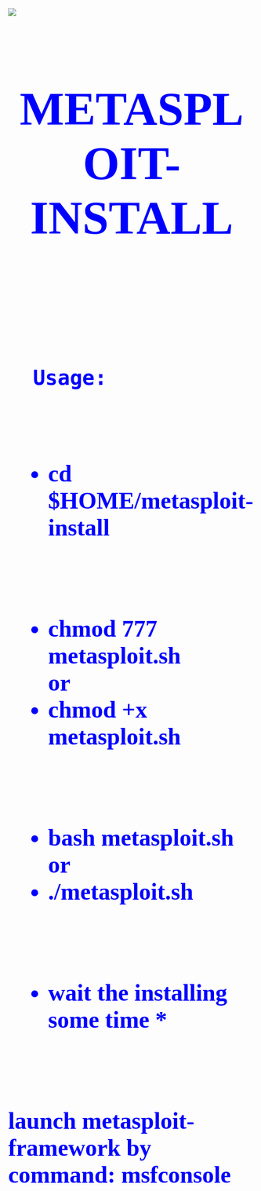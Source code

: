 <html> 
 <body> 
<img src='https://d.top4top.io/p_21675ih5y0.gif'> 
<br>
 
<font color=blue size='10px' face='tahoma'>
 <h1> <p align='center'> <b> METASPLOIT-INSTALL <br> </h1>
<br>
<br> 

      Usage:
<br> 


* cd $HOME/metasploit-install
<br> 

  * chmod 777 metasploit.sh  
        or
  * chmod +x metasploit.sh
<br> 

* bash metasploit.sh  
        or
* ./metasploit.sh
<br> 

   * wait the installing some time *
<br> 

launch metasploit-framework by command: msfconsole
</body> 
</html> 
